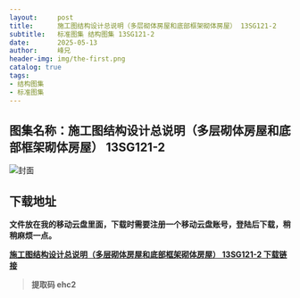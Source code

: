 ```yaml
---
layout:     post
title:      施工图结构设计总说明（多层砌体房屋和底部框架砌体房屋） 13SG121-2
subtitle:   标准图集 结构图集 13SG121-2
date:       2025-05-13
author:     峰兄
header-img: img/the-first.png
catalog: true
tags:
- 结构图集
- 标准图集
---
```

## 图集名称：施工图结构设计总说明（多层砌体房屋和底部框架砌体房屋） 13SG121-2
![封面](https://pic1.imgdb.cn/item/6822b9eb58cb8da5c8ef905f.jpg)

## 下载地址 ##
**文件放在我的移动云盘里面，下载时需要注册一个移动云盘账号，登陆后下载，稍稍麻烦一点。**  
  
[**施工图结构设计总说明（多层砌体房屋和底部框架砌体房屋） 13SG121-2 下载链接**](https://caiyun.139.com/m/i?2nc6qoAYzkhad)

> **提取码 ehc2**

